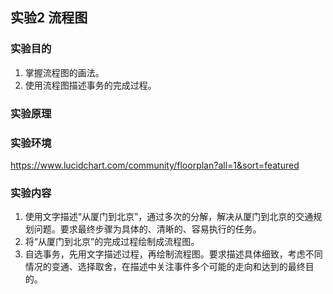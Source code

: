 
##  实验2  流程图


###  实验目的

1. 掌握流程图的画法。
2. 使用流程图描述事务的完成过程。

###  实验原理



###  实验环境

https://www.lucidchart.com/community/floorplan?all=1&sort=featured

###  实验内容

1. 使用文字描述“从厦门到北京”，通过多次的分解，解决从厦门到北京的交通规划问题。要求最终步骤为具体的、清晰的、容易执行的任务。
2. 将“从厦门到北京”的完成过程绘制成流程图。
3. 自选事务，先用文字描述过程，再绘制流程图。要求描述具体细致，考虑不同情况的变通、选择取舍，在描述中关注事件多个可能的走向和达到的最终目的。